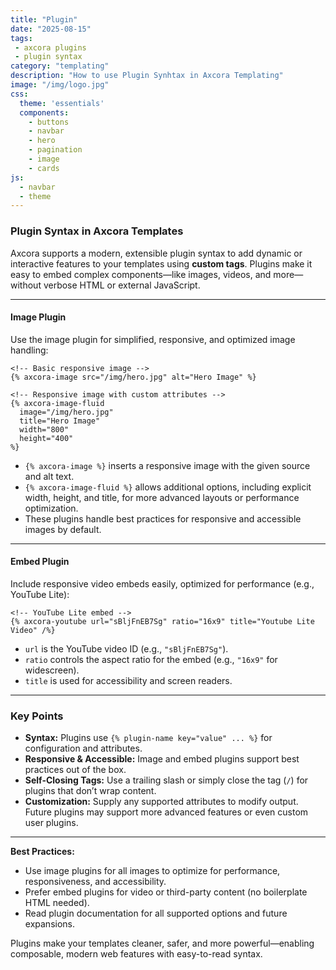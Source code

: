 ```yaml
---
title: "Plugin"
date: "2025-08-15"
tags: 
 - axcora plugins
 - plugin syntax
category: "templating"
description: "How to use Plugin Synhtax in Axcora Templating"
image: "/img/logo.jpg"
css:
  theme: 'essentials'
  components:
    - buttons
    - navbar
    - hero
    - pagination
    - image
    - cards
js:
  - navbar
  - theme
---
```

### Plugin Syntax in Axcora Templates

Axcora supports a modern, extensible plugin syntax to add dynamic or interactive features to your templates using **custom tags**. Plugins make it easy to embed complex components—like images, videos, and more—without verbose HTML or external JavaScript.

---

#### Image Plugin

Use the image plugin for simplified, responsive, and optimized image handling:

```
<!-- Basic responsive image -->
{% axcora-image src="/img/hero.jpg" alt="Hero Image" %}

<!-- Responsive image with custom attributes -->
{% axcora-image-fluid 
  image="/img/hero.jpg" 
  title="Hero Image"
  width="800" 
  height="400"
%}
```

- `{% axcora-image %}` inserts a responsive image with the given source and alt text.
- `{% axcora-image-fluid %}` allows additional options, including explicit width, height, and title, for more advanced layouts or performance optimization.
- These plugins handle best practices for responsive and accessible images by default.

---

#### Embed Plugin

Include responsive video embeds easily, optimized for performance (e.g., YouTube Lite):

```
<!-- YouTube Lite embed -->
{% axcora-youtube url="sBljFnEB7Sg" ratio="16x9" title="Youtube Lite Video" /%}
```

- `url` is the YouTube video ID (e.g., `"sBljFnEB7Sg"`).
- `ratio` controls the aspect ratio for the embed (e.g., `"16x9"` for widescreen).
- `title` is used for accessibility and screen readers.

---

### Key Points

- **Syntax:** Plugins use `{% plugin-name key="value" ... %}` for configuration and attributes.
- **Responsive & Accessible:** Image and embed plugins support best practices out of the box.
- **Self-Closing Tags:** Use a trailing slash or simply close the tag (`/`) for plugins that don’t wrap content.
- **Customization:** Supply any supported attributes to modify output. Future plugins may support more advanced features or even custom user plugins.

---

**Best Practices:**
- Use image plugins for all images to optimize for performance, responsiveness, and accessibility.
- Prefer embed plugins for video or third-party content (no boilerplate HTML needed).
- Read plugin documentation for all supported options and future expansions.

Plugins make your templates cleaner, safer, and more powerful—enabling composable, modern web features with easy-to-read syntax.

